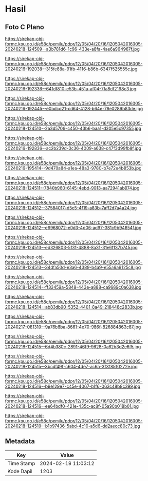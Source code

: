 # Hasil

## Foto C Plano

https://sirekap-obj-formc.kpu.go.id/e58c/pemilu/pdpr/12/05/04/20/16/1205042016005-20240218-124509--a3b781d6-1c96-433e-a8fa-4ae6a964967f.jpg

https://sirekap-obj-formc.kpu.go.id/e58c/pemilu/pdpr/12/05/04/20/16/1205042016005-20240216-192038--315fe88a-91fb-4116-b86b-6347f525555c.jpg

https://sirekap-obj-formc.kpu.go.id/e58c/pemilu/pdpr/12/05/04/20/16/1205042016005-20240216-192336--641df810-e53b-451a-af04-7fa8df2198c3.jpg

https://sirekap-obj-formc.kpu.go.id/e58c/pemilu/pdpr/12/05/04/20/16/1205042016005-20240216-192445--e0bdcd21-cd64-4128-b64e-79e0289b83de.jpg

https://sirekap-obj-formc.kpu.go.id/e58c/pemilu/pdpr/12/05/04/20/16/1205042016005-20240218-124510--2a3d5709-c450-43b6-baa1-d305e5c97355.jpg

https://sirekap-obj-formc.kpu.go.id/e58c/pemilu/pdpr/12/05/04/20/16/1205042016005-20240216-192836--ac2b239d-3c36-4009-a638-c47f3d99fb8f.jpg

https://sirekap-obj-formc.kpu.go.id/e58c/pemilu/pdpr/12/05/04/20/16/1205042016005-20240216-195414--9d470a84-a1ea-48a3-9780-b7e72e4b853b.jpg

https://sirekap-obj-formc.kpu.go.id/e58c/pemilu/pdpr/12/05/04/20/16/1205042016005-20240218-124511--7840b960-6145-4ebd-9013-aa72941ab974.jpg

https://sirekap-obj-formc.kpu.go.id/e58c/pemilu/pdpr/12/05/04/20/16/1205042016005-20240218-124512--37584017-d5c5-4f19-a83b-7aff2d7a4a24.jpg

https://sirekap-obj-formc.kpu.go.id/e58c/pemilu/pdpr/12/05/04/20/16/1205042016005-20240218-124512--e6968072-e0d3-4d06-ad97-381c9b94854f.jpg

https://sirekap-obj-formc.kpu.go.id/e58c/pemilu/pdpr/12/05/04/20/16/1205042016005-20240218-124513--ed326803-5f31-4888-8a31-31e6f137b745.jpg

https://sirekap-obj-formc.kpu.go.id/e58c/pemilu/pdpr/12/05/04/20/16/1205042016005-20240218-124513--34dfa50d-e3a6-4389-b4a9-e55a6a9125c8.jpg

https://sirekap-obj-formc.kpu.go.id/e58c/pemilu/pdpr/12/05/04/20/16/1205042016005-20240218-124514--ff33459a-5848-443e-a888-ca9689c0a638.jpg

https://sirekap-obj-formc.kpu.go.id/e58c/pemilu/pdpr/12/05/04/20/16/1205042016005-20240218-124514--ab83db90-5352-4401-8a49-218448c2833b.jpg

https://sirekap-obj-formc.kpu.go.id/e58c/pemilu/pdpr/12/05/04/20/16/1205042016005-20240217-081310--9a76b8ba-8661-4e70-986f-826884863c87.jpg

https://sirekap-obj-formc.kpu.go.id/e58c/pemilu/pdpr/12/05/04/20/16/1205042016005-20240218-124515--6d4b380c-2891-46f9-9628-0a62b3d2e6f5.jpg

https://sirekap-obj-formc.kpu.go.id/e58c/pemilu/pdpr/12/05/04/20/16/1205042016005-20240218-124515--3bcdf49f-c604-4de7-ac6a-3f318510272e.jpg

https://sirekap-obj-formc.kpu.go.id/e58c/pemilu/pdpr/12/05/04/20/16/1205042016005-20240218-124516--b9e129e7-c45e-4067-b1f6-063c48b8c399.jpg

https://sirekap-obj-formc.kpu.go.id/e58c/pemilu/pdpr/12/05/04/20/16/1205042016005-20240218-124516--ee64bdf0-421e-435c-ac8f-05a90b018b01.jpg

https://sirekap-obj-formc.kpu.go.id/e58c/pemilu/pdpr/12/05/04/20/16/1205042016005-20240218-124510--b1b97436-5abd-4c10-a5d6-dd2aecc80c73.jpg


## Metadata

| Key        | Value               |
| ---------- | ------------------- |
| Time Stamp | 2024-02-19 11:03:12 |
| Kode Dapil | 1203                |




